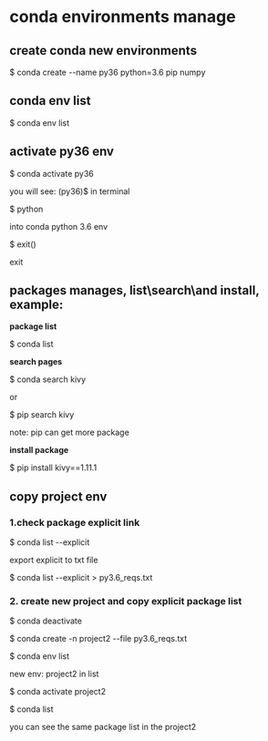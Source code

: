 # conda environments manage

## create conda new environments

$ conda create --name py36 python=3.6 pip numpy

## conda env list

$ conda env list

## activate py36 env

$ conda activate py36

 you will see: (py36)$  in terminal

$ python 

 into conda python 3.6 env

$ exit()  

exit

## packages manages, list\search\and install, example:

**package list**

$ conda list

**search pages**

$ conda search kivy

or 

$ pip search kivy

 note: pip can get more package

**install package**

$ pip install kivy==1.11.1


## copy project env

### 1.check package explicit link

$ conda list --explicit

export explicit to txt file

$ conda list --explicit > py3.6_reqs.txt

### 2. create new project and copy explicit package list

$ conda deactivate

$ conda create -n project2 --file py3.6_reqs.txt

$ conda env list

new env: project2 in list

$ conda activate project2

$ conda list

you can see the same package list in the project2
